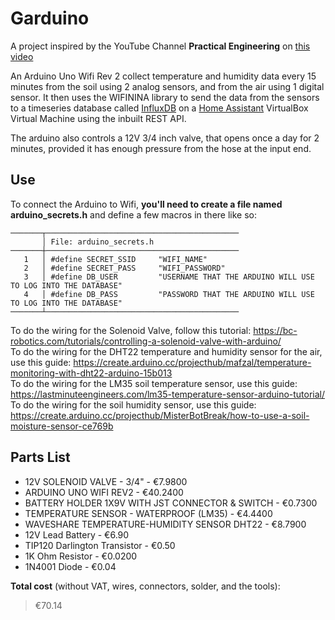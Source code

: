 # Garduino

A project inspired by the YouTube Channel **Practical Engineering** on [this video](https://www.youtube.com/watch?v=O_Q1WKCtWiA)

An Arduino Uno Wifi Rev 2 collect temperature and humidity data every 15 minutes from the soil using 2 analog sensors, and from the air using 1 digital sensor.
It then uses the WIFININA library to send the data from the sensors to a timeseries database called [InfluxDB](https://github.com/influxdata/influxdb) on a [Home Assistant](https://github.com/home-assistant/core) VirtualBox Virtual Machine
using the inbuilt REST API.

The arduino also controls a 12V 3/4 inch valve, that opens once a day for 2 minutes, provided it has enough pressure from the hose at the input end.

## Use
To connect the Arduino to Wifi, **you'll need to create a file named arduino_secrets.h** and define a few macros in there like so:

```text
───────┬───────────────────────────────────────────
       │ File: arduino_secrets.h
───────┼───────────────────────────────────────────
   1   │ #define SECRET_SSID     "WIFI_NAME"
   2   │ #define SECRET_PASS     "WIFI_PASSWORD"
   3   │ #define DB_USER         "USERNAME THAT THE ARDUINO WILL USE TO LOG INTO THE DATABASE"
   4   │ #define DB_PASS         "PASSWORD THAT THE ARDUINO WILL USE TO LOG INTO THE DATABASE"
───────┴───────────────────────────────────────────
```

To do the wiring for the Solenoid Valve, follow this tutorial: https://bc-robotics.com/tutorials/controlling-a-solenoid-valve-with-arduino/  
To do the wiring for the DHT22 temperature and humidity sensor for the air, use this guide: https://create.arduino.cc/projecthub/mafzal/temperature-monitoring-with-dht22-arduino-15b013  
To do the wiring for the LM35 soil temperature sensor, use this guide: https://lastminuteengineers.com/lm35-temperature-sensor-arduino-tutorial/   
To do the wiring for the soil humidity sensor, use this guide: https://create.arduino.cc/projecthub/MisterBotBreak/how-to-use-a-soil-moisture-sensor-ce769b  

## Parts List
- 12V SOLENOID VALVE - 3/4"  -  €7.9800 
- ARDUINO UNO WIFI REV2 - €40.2400
- BATTERY HOLDER 1X9V WITH JST CONNECTOR & SWITCH - €0.7300
- TEMPERATURE SENSOR - WATERPROOF (LM35) - €4.4400
- WAVESHARE TEMPERATURE-HUMIDITY SENSOR DHT22 - €8.7900
- 12V Lead Battery - €6.90
- TIP120 Darlington Transistor - €0.50
- 1K Ohm Resistor - €0.0200
- 1N4001 Diode - €0.04

**Total cost** (without VAT, wires, connectors, solder, and the tools):  
> €70.14
